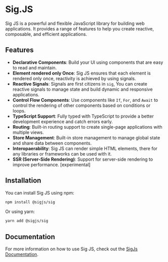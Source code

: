 # Sig.JS

Sig JS is a powerful and flexible JavaScript library for building web applications. It provides a range of features to help you create reactive, composable, and efficient applications.

## Features

- **Declarative Components**: Build your UI using components that are easy to read and maintain.
- **Element rendered only Once**: Sig JS ensures that each element is rendered only once, reactivity is achieved by using signals.
- **Reactive Signals**: Signals are first citizens in `sig`, You can create reactive signals to manage state and build dynamic and responsive applications.
- **Control Flow Components**: Use components like `If`, `For`, and `Await` to control the rendering of other components based on conditions or loops.
- **TypeScript Support**: Fully typed with TypeScript to provide a better development experience and catch errors early.
- **Routing**: Built-in routing support to create single-page applications with multiple views.
- **Store Management**: Built-in store management to manage global state and share data between components.
- **Interopaerability**: Sig JS can render simple HTML elements, there for any libraries or frameworks can be used with it.
- **SSR (Server-Side Rendering)**: Support for server-side rendering to improve performance. [experimental]

## Installation

You can install Sig JS using npm:

```bash
npm install @sigjs/sig
```

Or using yarn:

```bash
yarn add @sigjs/sig
```

## Documentation

For more information on how to use Sig JS, check out the [SigJs Documentation](https://sigjs.netlify.app/).